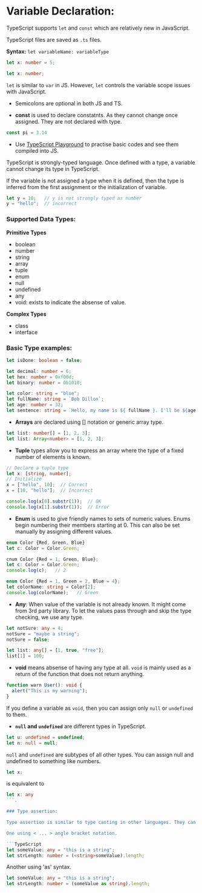 # Variable Declaration:

TypeScript supports `let` and `const` which are relatively new in JavaScript.

TypeScript files are saved as `.ts` files.

**Syntax:**
`let variableName: variableType`

```TypeScript
let x: number = 5;

let x: number;
```

`let` is similar to `var` in JS. However, `let` controls the variable scope issues with JavaScript.

- Semicolons are optional in both JS and TS.

- **const** is used to declare constatnts. As they cannot change once assigned. They are not declared with type.

```typescript
const pi = 3.14
```

- Use [TypeScript Playground](http://www.typescriptlang.org/play/index.html) to practise basic codes and see them compiled into JS.

TypeScript is strongly-typed language. Once defined with a type, a variable cannot change its type in TypeScript.

If the variable is not assigned a type when it is defined, then the type is inferred from the first assignment or the initialization of variable.

```typescript
let y = 10;   // y is not strongly typed as number
y = "hello";  // incorrect
```

### Supported Data Types:

**Primitive Types**

- boolean
- number
- string
- array
- tuple
- enum
- null
- undefined
- any
- void: exists to indicate the absense of value.

**Complex Types**

- class
- interface

### Basic Type examples:

```typeScript
let isDone: boolean = false;

let decimal: number = 6;
let hex: number = 0xf00d;
let binary: number = 0b1010;

let color: string = "blue";
let fullName: string = `Bob Dillon`;
let age: number = 32;
let sentence: string = `Hello, my name is ${ fullName }. I'll be ${age + 1} years old next month.`;
```

- **Arrays** are declared using [] notation or generic array type.

```typescript
let list: number[] = [1, 2, 3];
let list: Array<number> = [1, 2, 3];
```

- **Tuple** types allow you to express an array where the type of a fixed number of elements is known.

```typescript
// Declare a tuple type
let x: [string, number];
// Initialize
x = ["hello", 10];  // Correct
x = [10, "hello"];  // Incorrect

console.log(x[0].substr(1));  // OK
console.log(x[1].substr(1));  // Error
```

- **Enum** is used to give friendly names to sets of numeric values. Enums begin numbering their members starting at 0. This can also be set manually by assigning different values.

```typescript
enum Color {Red, Green, Blue}
let c: Color = Color.Green;

cnum Color {Red = 1, Green, Blue};
let c: Color = Color.Green;
console.log(c);   // 2

enum Color {Red = 1, Green = 2, Blue = 4};
let colorName: string = Color[2];
console.log(colorName);   // Green
```

- **Any**: When value of the variable is not already known. It might come from 3rd party library. To let the values pass through and skip the type checking, we use any type.

```TypeScript
let notSure: any = 4;
notSure = "maybe a string";
notSure = false;

let list: any[] = [1, true, "free"];
list[1] = 100;
```

- **void** means absense of having any type at all. `void` is mainly used as a return of the function that does not return anything.

```typescript
function warn User(): void {
  alert("This is my warning");
}
```

If you define a variable as `void`, then you can assign only `null` or `undefined` to them.

- **`null` and `undefined`** are different types in TypeScript.

```typescript
let u: undefined = undefined;
let n: null = null;
```

`null` and `undefined` are subtypes of all other types. You can assign null and undefined to something like numbers.

```typescript
let x;
```

is equivalent to

```typescript
let x: any
```.

### Type assertion:

Type assertion is similar to type casting in other languages. They can be applied using two notations.

One using < ... > angle bracket notation.

```TypeScript
let someValue: any = "this is a string";
let strLength: number = (<string>someValue).length;
```

Another using 'as' syntax.

```TypeScript
let someValue: any = "this is a string";
let strLength: number = (someValue as string).length;
```
